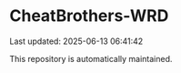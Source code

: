 # CheatBrothers-WRD

Last updated: 2025-06-13 06:41:42

This repository is automatically maintained.
